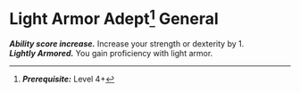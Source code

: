 # Light Armor Adept[^1] <span class="md-tag">General<span>
***Ability score increase.*** Increase your strength or dexterity by 1.<br>
***Lightly Armored.*** You gain proficiency with light armor.

[^1]: ***Prerequisite:*** Level 4+